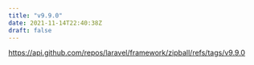 ```yaml
---
title: "v9.9.0"
date: 2021-11-14T22:40:38Z
draft: false
---
```


https://api.github.com/repos/laravel/framework/zipball/refs/tags/v9.9.0
